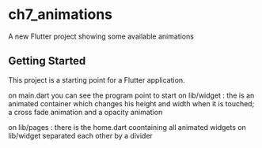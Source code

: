 # ch7_animations

A new Flutter project showing some available animations

## Getting Started

This project is a starting point for a Flutter application.

on main.dart you can see the program point to start
on lib/widget :
  the is an animated container which changes his height and width when it is touched;
  a cross fade animation and
  a opacity animation

on lib/pages :
  there is the home.dart coontaining all animated widgets on lib/widget separated each other by a divider
